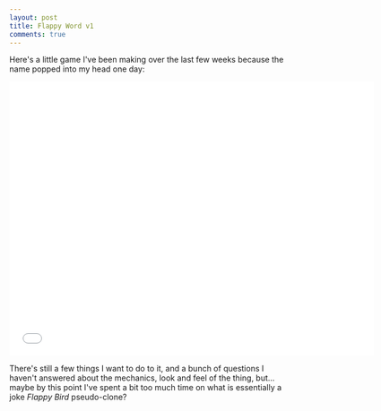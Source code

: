 ```yaml
---
layout: post
title: Flappy Word v1
comments: true
---
```


Here's a little game I've been making over the last few weeks because the name popped into my head one day:

<iframe src="{{site.baseurl}}/builds/flappy_word/v1/index.html" width="650" height="490" scrolling="no" frameborder="0"></iframe>

There's still a few things I want to do to it, and a bunch of questions I haven't answered about the mechanics, look and feel of the thing, but... maybe by this point I've spent a bit too much time on what is essentially a joke *Flappy Bird* pseudo-clone?
